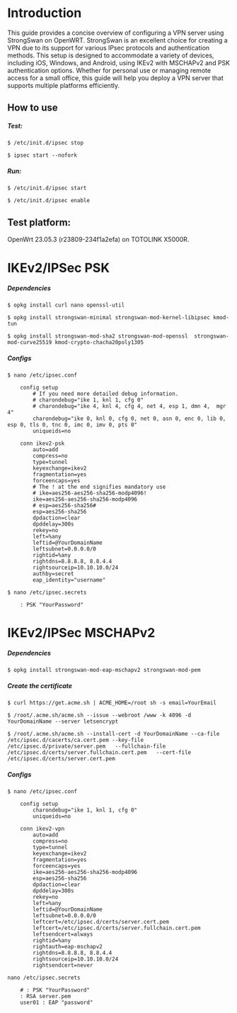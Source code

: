 # Introduction
This guide provides a concise overview of configuring a VPN server using StrongSwan on OpenWRT. StrongSwan is an excellent choice for creating a VPN due to its support for various IPsec protocols and authentication methods. This setup is designed to accommodate a variety of devices, including iOS, Windows, and Android, using IKEv2 with MSCHAPv2 and PSK authentication options. Whether for personal use or managing remote access for a small office, this guide will help you deploy a VPN server that supports multiple platforms efficiently.

## How to use
##### Test:
`$ /etc/init.d/ipsec stop`

`$ ipsec start --nofork`
##### Run:
`$ /etc/init.d/ipsec start`

`$ /etc/init.d/ipsec enable`

## Test platform: 
OpenWrt 23.05.3 (r23809-234f1a2efa) on TOTOLINK X5000R.

# IKEv2/IPSec PSK
##### Dependencies
`$ opkg install curl nano openssl-util`

`$ opkg install strongswan-minimal strongswan-mod-kernel-libipsec kmod-tun`

`$ opkg install strongswan-mod-sha2 strongswan-mod-openssl  strongswan-mod-curve25519 kmod-crypto-chacha20poly1305`
##### Configs
`$ nano /etc/ipsec.conf`

		config setup
			# If you need more detailed debug information.
			# charondebug="ike 1, knl 1, cfg 0"
			# charondebug="ike 4, knl 4, cfg 4, net 4, esp 1, dmn 4,  mgr 4"
			charondebug="ike 0, knl 0, cfg 0, net 0, asn 0, enc 0, lib 0, esp 0, tls 0, tnc 0, imc 0, imv 0, pts 0"
			uniqueids=no
		
		conn ikev2-psk
			auto=add
			compress=no
			type=tunnel
			keyexchange=ikev2
			fragmentation=yes
			forceencaps=yes
			# The ! at the end signifies mandatory use
			# ike=aes256-aes256-sha256-modp4096!
			ike=aes256-aes256-sha256-modp4096
			# esp=aes256-sha256#
			esp=aes256-sha256
			dpdaction=clear
			dpddelay=300s
			rekey=no
			left=%any
			leftid=@YourDomainName
			leftsubnet=0.0.0.0/0
			rightid=%any
			rightdns=8.8.8.8, 8.8.4.4
			rightsourceip=10.10.10.0/24
			authby=secret
			eap_identity="username"

`$ nano /etc/ipsec.secrets`

		: PSK "YourPassword"

# IKEv2/IPSec MSCHAPv2
##### Dependencies
`$ opkg install strongswan-mod-eap-mschapv2 strongswan-mod-pem`

##### Create the certificate
`$ curl https://get.acme.sh | ACME_HOME=/root sh -s email=YourEmail`

`$ /root/.acme.sh/acme.sh --issue --webroot /www -k 4096 -d YourDomainName --server letsencrypt`

`$ /root/.acme.sh/acme.sh --install-cert -d YourDomainName --ca-file /etc/ipsec.d/cacerts/ca.cert.pem --key-file /etc/ipsec.d/private/server.pem   --fullchain-file /etc/ipsec.d/certs/server.fullchain.cert.pem   --cert-file /etc/ipsec.d/certs/server.cert.pem`

##### Configs
`$ nano /etc/ipsec.conf`

		config setup
			charondebug="ike 1, knl 1, cfg 0"
			uniqueids=no

		conn ikev2-vpn
			auto=add
			compress=no
			type=tunnel
			keyexchange=ikev2
			fragmentation=yes
			forceencaps=yes
			ike=aes256-aes256-sha256-modp4096
			esp=aes256-sha256
			dpdaction=clear
			dpddelay=300s
			rekey=no
			left=%any
			leftid=@YourDomainName
			leftsubnet=0.0.0.0/0
			leftcert=/etc/ipsec.d/certs/server.cert.pem
			leftcert=/etc/ipsec.d/certs/server.fullchain.cert.pem
			leftsendcert=always
			rightid=%any
			rightauth=eap-mschapv2
			rightdns=8.8.8.8, 8.8.4.4
			rightsourceip=10.10.10.0/24
			rightsendcert=never

`nano /etc/ipsec.secrets`

		# : PSK "YourPassword"
		: RSA server.pem
		user01 : EAP "password" 
